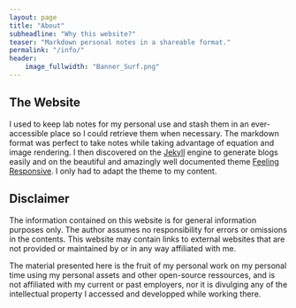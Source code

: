 ```yaml
---
layout: page
title: "About"
subheadline: "Why this website?"
teaser: "Markdown personal notes in a shareable format."
permalink: "/info/"
header:
    image_fullwidth: "Banner_Surf.png"
---
```



## The Website
I used to keep lab notes for my personal use and stash them in an ever-accessible place so I could retrieve them when necessary. The markdown format was perfect to take notes while taking advantage of equation and image rendering.
 I then discovered on the [Jekyll](http://jekyllrb.com/) engine to generate blogs easily and on the beautiful and amazingly well documented theme [Feeling Responsive](http://phlow.github.io/feeling-responsive/). I only had to adapt the theme to my content.


## Disclaimer
The information contained on this website is for general information purposes only. The author assumes no responsibility for errors or omissions in the contents. This website may contain links to external websites that are not provided or maintained by or in any way affiliated with me. 

The material presented here is the fruit of my personal work on my personal time using my personal assets and other open-source ressources, and is not affiliated with my current or past employers, nor it is divulging any of the intellectual property I accessed and developped while working there.
